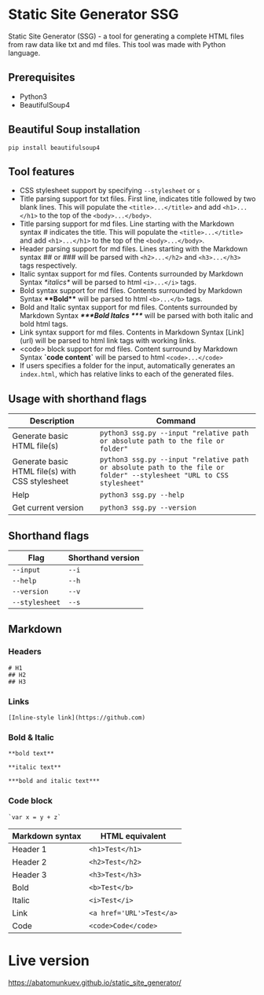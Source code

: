 # Static Site Generator SSG
Static Site Generator (SSG) - a tool for generating a complete HTML files from raw data like txt and md files. This tool was made with Python language. 

## Prerequisites
- Python3
- BeautifulSoup4

## Beautiful Soup installation
```
pip install beautifulsoup4
```

## Tool features 
- CSS stylesheet support by specifying `--stylesheet` or `s`
- Title parsing support for txt files. First line, indicates title followed by two blank lines. This will populate the `<title>...</title>` and add `<h1>...</h1>` to the top of the `<body>...</body>`.
- Title parsing support for md files. Line starting with the Markdown syntax \# indicates the title. This will populate the `<title>...</title>` and add `<h1>...</h1>` to the top of the `<body>...</body>`.
- Header parsing support for md files. Lines starting with the Markdown syntax \#\# or \#\#\# will be parsed with `<h2>...</h2>` and `<h3>...</h3>` tags respectively.
- Italic syntax support for md files. Contents surrounded by Markdown Syntax *\*italics\** will be parsed to html `<i>...</i>` tags.
- Bold syntax support for md files. Contents surrounded by Markdown Syntax **\*\*Bold\*\*** will be parsed to html `<b>...</b>` tags.
- Bold and Italic syntax support for md files. Contents surrounded by Markdown Syntax ***\*\*\*Bold Italcs \*\*\**** will be parsed with both italic and bold html tags.
- Link syntax support for md files. Contents in Markdown Syntax \[Link\]\(url\) will be parsed to html link tags with working links.
- \<code> block support for md files. Content surround by Markdown Syntax **\`code content\`** will be parsed to html `<code>...</code>`
- If users specifies a folder for the input, automatically generates an `index.html`, which has relative links to each of the generated files.

## Usage with shorthand flags
| Description | Command |
| ------------ | -------- |
|Generate basic HTML file(s)|`python3 ssg.py --input "relative path or absolute path to the file or folder"`| 
|Generate basic HTML file(s) with CSS stylesheet | `python3 ssg.py --input "relative path or absolute path to the file or folder" --stylesheet "URL to CSS stylesheet"`|
|Help | `python3 ssg.py --help` |
|Get current version | `python3 ssg.py --version`|

## Shorthand flags
| Flag | Shorthand version | 
| -----| ----------------- |
| `--input` | `--i` | 
| `--help` | `--h` |
| `--version` | `--v` | 
| `--stylesheet` | `--s`| 


## Markdown 
### Headers
```
# H1 
## H2
## H3
```
### Links
```
[Inline-style link](https://github.com)
```
### Bold & Italic
```
**bold text**

**italic text**

***bold and italic text***
```

### Code block
```
`var x = y + z`
```

| Markdown syntax | HTML equivalent |
| ------------ | -------- |
|Header 1|`<h1>Test</h1>`| 
|Header 2| `<h2>Test</h2>`|
|Header 3| `<h3>Test</h3>`|
|Bold| `<b>Test</b>`|
|Italic| `<i>Test</i>`|
|Link | `<a href='URL'>Test</a>`|
|Code | `<code>Code</code>`|

# Live version

https://abatomunkuev.github.io/static_site_generator/
